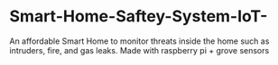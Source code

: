 # Smart-Home-Saftey-System-IoT-
An affordable Smart Home to monitor threats inside the home such as intruders, fire, and gas leaks.  Made with raspberry pi + grove sensors
